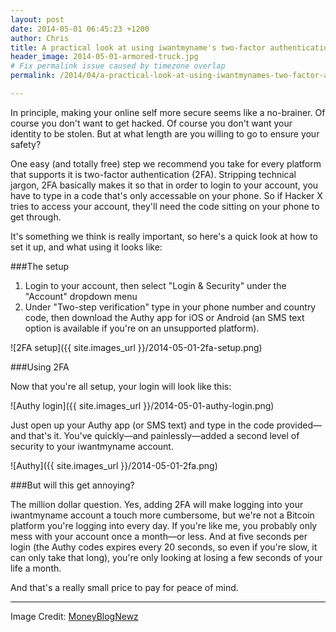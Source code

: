 ```yaml
---
layout: post
date: 2014-05-01 06:45:23 +1200
author: Chris
title: A practical look at using iwantmyname's two-factor authentication
header_image: 2014-05-01-armored-truck.jpg
# Fix permalink issue caused by timezone overlap
permalink: /2014/04/a-practical-look-at-using-iwantmynames-two-factor-authentication.html

---
```


<!-- excerpt -->

In principle, making your online self more secure seems like a no-brainer. Of course you don't want to get hacked. Of course you don't want your identity to be stolen. But at what length are you willing to go to ensure your safety?

One easy (and totally free) step we recommend you take for every platform that supports it is two-factor authentication (2FA). Stripping technical jargon, 2FA basically makes it so that in order to login to your account, you have to type in a code that's only accessable on your phone. So if Hacker X tries to access your account, they'll need the code sitting on your phone to get through. 

It's something we think is really important, so here's a quick look at how to set it up, and what using it looks like:

<!-- /excerpt -->

###The setup

1. Login to your account, then select "Login & Security" under the "Account" dropdown menu
2. Under "Two-step verification" type in your phone number and country code, then download the Authy app for iOS or Android (an SMS text option is available if you're on an unsupported platform).

![2FA setup]({{ site.images_url }}/2014-05-01-2fa-setup.png)

###Using 2FA

Now that you're all setup, your login will look like this:

![Authy login]({{ site.images_url }}/2014-05-01-authy-login.png)

Just open up your Authy app (or SMS text) and type in the code provided—and that's it. You've quickly—and painlessly—added a second level of security to your iwantmyname account. 

![Authy]({{ site.images_url }}/2014-05-01-2fa.png)

###But will this get annoying?

The million dollar question. Yes, adding 2FA will make logging into your iwantmyname account a touch more cumbersome, but we're not a Bitcoin platform you're logging into every day. If you're like me, you probably only mess with your account once a month—or less. And at five seconds per login (the Authy codes expires every 20 seconds, so even if you're slow, it can only take that long), you're only looking at losing a few seconds of your life a month. 

And that's a really small price to pay for peace of mind. 

***

Image Credit: [MoneyBlogNewz](https://secure.flickr.com/photos/moneyblognewz/5301647518/in/photolist-95uk6Q-95uk7y-baeqZX)




